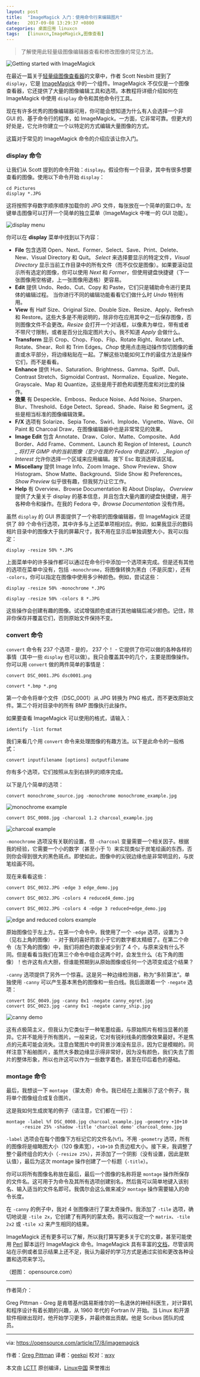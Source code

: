 ```yaml
---
layout: post
title:	"ImageMagick 入门：使用命令行来编辑图片"
date:	2017-09-08 13:29:37 +0800 
categories:	桌面应用 linuxcn 
tags:	[linuxcn,ImageMagick,图像查看]
---
```




> 
> 了解使用此轻量级图像编辑器查看和修改图像的常见方法。
> 
> 
> 


![Getting started with ImageMagick](/Asserts/Images//attachment/album/201709/08/132945zalli0apiaalll6l.png "Getting started with ImageMagick")


在最近一篇关于[轻量级图像查看器](https://opensource.com/article/17/7/4-lightweight-image-viewers-linux-desktop)的文章中，作者 Scott Nesbitt 提到了 `display`，它是 [ImageMagick](https://www.imagemagick.org/script/index.php) 中的一个组件。ImageMagick 不仅仅是一个图像查看器，它还提供了大量的图像编辑工具和选项。本教程将详细介绍如何在 ImageMagick 中使用 `display` 命令和其他命令行工具。


现在有许多优秀的图像编辑器可用，你可能会想知道为什么有人会选择一个非 GUI 的、基于命令行的程序，如 ImageMagick。一方面，它非常可靠。但更大的好处是，它允许你建立一个以特定的方式编辑大量图像的方式。


这篇对于常见的 ImageMagick 命令的介绍应该让你入门。


### display 命令


让我们从 Scott 提到的命令开始：`display`。假设你有一个目录，其中有很多想要查看的图像。使用以下命令开始 `display`：



```
cd Pictures
display *.JPG

```

这将按照字母数字顺序顺序加载你的 JPG 文件，每张放在一个简单的窗口中。左键单击图像可以打开一个简单的独立菜单（ImageMagick 中唯一的 GUI 功能）。


![display menu](/Asserts/Images//attachment/album/201709/08/132946bhqvih5wqtygfoiz.png "display menu")


你可以在 **display** 菜单中找到以下内容：


* **File** 包含选项 Open、Next、Former、Select、Save、Print、Delete、New、Visual Directory 和 Quit。 *Select* 来选择要显示的特定文件，*Visual Directory* 显示当前工作目录中的所有文件（而不仅仅是图像）。如果要滚动显示所有选定的图像，你可以使用 *Next* 和 *Former*，但使用键盘快捷键（下一张图像用空格键，上一张图像用退格）更容易。
* **Edit** 提供 Undo、Redo、Cut、Copy 和 Paste，它们只是辅助命令进行更具体的编辑过程。 当你进行不同的编辑功能看看它们做什么时 *Undo* 特别有用。
* **View** 有 Half Size、Original Size、Double Size、Resize、Apply、Refresh 和 Restore。这些大多是不用说明的，除非你在应用其中之一后保存图像，否则图像文件不会更改。*Resize* 会打开一个对话框，以像素为单位，带有或者不带尺寸限制，或者是百分比指定图片大小。我不知道 *Apply* 会做什么。
* **Transform** 显示 Crop、Chop、Flop、Flip、Rotate Right、Rotate Left、Rotate、Shear、Roll 和 Trim Edges。*Chop* 使用点击拖动操作剪切图像的垂直或水平部分，将边缘粘贴在一起。了解这些功能如何工作的最佳方法是操作它们，而不是看看。
* **Enhance** 提供 Hue、Saturation、Brightness、Gamma、Spiff、Dull、Contrast Stretch、Sigmoidal Contrast、Normalize、Equalize、Negate、Grayscale、Map 和 Quantize。这些是用于颜色和调整亮度和对比度的操作。
* **效果** 有 Despeckle、Emboss、Reduce Noise、Add Noise、Sharpen、Blur、Threshold、Edge Detect、Spread、Shade、Raise 和 Segment。这些是相当标准的图像编辑效果。
* **F/X** 选项有 Solarize、Sepia Tone、Swirl、Implode、Vignette、Wave、Oil Paint 和 Charcoal Draw，在图像编辑器中也是非常常见的效果。
* **Image Edit** 包含 Annotate、Draw、Color、Matte、Composite、Add Border、Add Frame、Comment、Launch 和 Region of Interest。*Launch \_ 将打开 GIMP 中的当前图像（至少在我的 Fedora 中是这样）。 \_Region of Interest* 允许你选择一个区域来应用编辑。按下 Esc 取消选择该区域。
* **Miscellany** 提供 Image Info、Zoom Image、Show Preview、Show Histogram、Show Matte、Background、Slide Show 和 Preferences。 *Show Preview* 似乎很有趣，但我努力让它工作。
* **Help** 有 Overview、Browse Documentation 和 About Display。 *Overview* 提供了大量关于 display 的基本信息，并且包含大量内置的键盘快捷键，用于各种命令和操作。在我的 Fedora 中，*Browse Documentation* 没有作用。


虽然 `display` 的 GUI 界面提供了一个称职的图像编辑器，但 ImageMagick 还提供了 89 个命令行选项，其中许多与上述菜单项相对应。例如，如果我显示的数码相片目录中的图像大于我的屏幕尺寸，我不用在显示后单独调整大小，我可以指定：



```
display -resize 50% *.JPG

```

上面菜单中的许多操作都可以通过在命令行中添加一个选项来完成。但是还有其他的选项在菜单中没有，包括 `-monochrome`，将图像转换为黑白（不是灰度），还有 `-colors`，你可以指定在图像中使用多少种颜色。例如，尝试这些：



```
display -resize 50% -monochrome *.JPG

```


```
display -resize 50% -colors 8 *.JPG

```

这些操作会创建有趣的图像。试试增强颜色或进行其他编辑后减少颜色。记住，除非你保存并覆盖它们，否则原始文件保持不变。


### convert 命令


`convert` 命令有 237 个选项 - 是的， 237 个！ - 它提供了你可以做的各种各样的事情（其中一些 `display` 也可以做）。我只会覆盖其中的几个，主要是图像操作。你可以用 `convert` 做的两件简单的事情是：



```
convert DSC_0001.JPG dsc0001.png

```


```
convert *.bmp *.png

```

第一个命令将单个文件（DSC\_0001）从 JPG 转换为 PNG 格式，而不更改原始文件。第二个将对目录中的所有 BMP 图像执行此操作。


如果要查看 ImageMagick 可以使用的格式，请输入：



```
identify -list format

```

我们来看几个用 `convert` 命令来处理图像的有趣方法。以下是此命令的一般格式：



```
convert inputfilename [options] outputfilename

```

你有多个选项，它们按照从左到右排列的顺序完成。


以下是几个简单的选项：



```
convert monochrome_source.jpg -monochrome monochrome_example.jpg

```

![monochrome example](/Asserts/Images//attachment/album/201709/08/132948t2lt12m32tzmi2tl.jpg "monochrome example")



```
convert DSC_0008.jpg -charcoal 1.2 charcoal_example.jpg

```

![charcoal example](/Asserts/Images//attachment/album/201709/08/133000zpvpxvd6crz4wzxp.jpg "charcoal example")


`-monochrome` 选项没有关联的设置，但 `-charcoal` 变量需要一个相关因子。根据我的经验，它需要一个小的数字（甚至小于 1）来实现类似于炭笔绘画的东西，否则你会得到很大的黑色斑点。即使如此，图像中的尖锐边缘也是非常明显的，与炭笔绘画不同。


现在来看看这些：



```
convert DSC_0032.JPG -edge 3 edge_demo.jpg

```


```
convert DSC_0032.JPG -colors 4 reduced4_demo.jpg

```


```
convert DSC_0032.JPG -colors 4 -edge 3 reduced+edge_demo.jpg

```

![edge and reduced colors example](/Asserts/Images//attachment/album/201709/08/133007rc9wcc7icbzr92l8.jpg "edge and reduced colors example")


原始图像位于左上方。在第一个命令中，我使用了一个 `-edge` 选项，设置为 3（见右上角的图像） - 对于我的喜好而言小于它的数字都太精细了。在第二个命令（左下角的图像）中，我们将颜色的数量减少到了 4 个，与原来没有什么不同。但是看看当我们在第三个命令中组合这两个时，会发生什么（右下角的图像）！也许这有点大胆，但谁能预期到从原始图像或任何一个选项变成这个结果？


`-canny` 选项提供了另外一个惊喜。这是另一种边缘检测器，称为“多阶算法”。单独使用 `-canny` 可以产生基本黑色的图像和一些白线。我后面跟着一个 `-negate` 选项：



```
convert DSC_0049.jpg -canny 0x1 -negate canny_egret.jpg
convert DSC_0023.jpg -canny 0x1 -negate canny_ship.jpg

```

![canny demo](/Asserts/Images//attachment/album/201709/08/133015u3k90x69kz50jkk0.jpg "canny demo")


这有点极简主义，但我认为它类似于一种笔墨绘画，与原始照片有相当显著的差异。它并不能用于所有图片。一般来说，它对有锐利线条的图像效果最好。不是焦点的元素可能会消失。注意白鹭图片中的背景沙滩没有显示，因为它是模糊的。同样注意下船舶图片，虽然大多数边缘显示得非常好，因为没有颜色，我们失去了图片的整体形象，所以也许这可以作为一些数字着色，甚至在印后着色的基础。


### montage 命令


最后，我想谈一下 `montage` （蒙太奇）命令。我已经在上面展示了这个例子，我将单个图像组合成复合图片。


这是我如何生成炭笔的例子（请注意，它们都在一行）：



```
montage -label %f DSC_0008.jpg charcoal_example.jpg -geometry +10+10
      -resize 25% -shadow -title 'charcoal demo' charcoal_demo.jpg

```

`-label` 选项会在每个图像下方标记它的文件名(`%f`)。不用 `-geometry` 选项，所有的图像将是缩略图大小（120 像素宽），`+10+10` 负责边框大小。接下来，我调整了整个最终组合的大小（`-resize 25%`），并添加了一个阴影（没有设置，因此是默认值），最后为这次 montage 操作创建了一个标题（`-title`）。


你可以将所有图像名称放在最后，最后一个图像的名称将是 `montage` 操作所保存的文件名。这可用于为命令及其所有选项创建别名，然后我可以简单地键入该别名、输入适当的文件名即可。我偶尔会这么做来减少 `montage` 操作需要输入的命令长度。


在 `-canny` 的例子中，我对 4 张图像进行了蒙太奇操作。我添加了 `-tile` 选项，确切地说是 `-tile 2x`，它创建了有两列的蒙太奇。我可以指定一个 `matrix`、`-tile 2x2` 或 `-tile x2` 来产生相同的结果。


ImageMagick 还有更多可以了解，所以我打算写更多关于它的文章，甚至可能使用 [Perl](https://opensource.com/sitewide-search?search_api_views_fulltext=perl) 脚本运行 ImageMagick 命令。ImageMagick 具有丰富的[文档](https://imagemagick.org/script/index.php)，尽管该网站在示例或者显示结果上还不足，我认为最好的学习方式是通过实验和更改各种设置和选项来学习。


（题图： opensource.com）




---


作者简介：


Greg Pittman - Greg 是肯塔基州路易斯维尔的一名退休的神经科医生，对计算机和程序设计有着长期的兴趣，从 1960 年代的 Fortran IV 开始。当 Linux 和开源软件相继出现时，他开始学习更多，并最终做出贡献。他是 Scribus 团队的成员。




---


via: <https://opensource.com/article/17/8/imagemagick>


作者：[Greg Pittman](https://opensource.com/users/greg-p) 译者：[geekpi](https://github.com/geekpi) 校对：[wxy](https://github.com/wxy)


本文由 [LCTT](https://github.com/LCTT/TranslateProject) 原创编译，[Linux中国](https://linux.cn/) 荣誉推出
